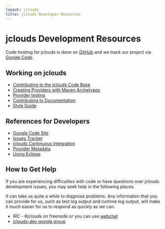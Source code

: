 ```yaml
---
layout: jclouds
title: jclouds Developer Resources
---
```


# jclouds Development Resources

Code hosting for jclouds is done on [GitHub](https://github.com/jclouds/jclouds) and we track our project via [Google Code](http://code.google.com/p/jclouds/).

## Working on jclouds
	
   *  [Contributing to the jclouds Code Base](/documentation/devguides/contributing-to-jclouds)
   *  [Creating Providers with Maven Archetypes](/documentation/devguides/creating-providers-with-maven)
   *  [Provider testing](/documentation/devguides/provider-testing)
   *  [Contributing to Documentation](/documentation/devguides/contributing-to-documentation)
   *  [Style Guide](/documentation/devguides/style-guide)

## References for Developers

   *  [Google Code Site](http://code.google.com/p/jclouds/)
   *  [Issues Tracker](http://code.google.com/p/jclouds/issues/)
   *  [jclouds Continuous Integration](/documentation/devguides/continuous-integration)
   *  [Provider Metadata](/documentation/devguides/provider-metadata)
   *  [Using Eclipse](/documentation/devguides/using-eclipse)

## How to Get Help

If you are experiencing difficulties with code or have questions over jclouds development issues, you may seek help in the following places.

It can take us quite a while to diagnose problems.  Any information that you can provide for us, such as test log output and runtime log output, will make it 
much easier for us to respond as quickly as we can.

   *  IRC - #jclouds on freenode or you can use [webchat](http://webchat.freenode.net/?channels=#jclouds)
   *  [jclouds-dev google group](http://groups.google.com/group/jclouds-dev)
